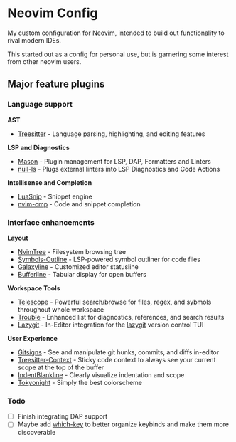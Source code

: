 # Neovim Config

My custom configuration for [Neovim](https://github.com/neovim/neovim), intended to build out functionality to rival modern IDEs.

This started out as a config for personal use, but is garnering some interest from other neovim users.

## Major feature plugins

### Language support

**AST**
- [Treesitter](https://github.com/nvim-treesitter/nvim-treesitter) - Language parsing, highlighting, and editing features

**LSP and Diagnostics**
- [Mason](https://github.com/williamboman/mason.nvim) - Plugin management for LSP, DAP, Formatters and Linters
- [null-ls](https://github.com/jose-elias-alvarez/null-ls.nvim) - Plugs external linters into LSP Diagnostics and Code Actions

**Intellisense and Completion**
- [LuaSnip](https://github.com/L3MON4D3/LuaSnip) - Snippet engine
- [nvim-cmp](https://github.com/nvim-cmp/nvim-cmp) - Code and snippet completion

### Interface enhancements

**Layout**
- [NvimTree](https://github.com/kyazdani42/nvim-tree.lua) - Filesystem browsing tree
- [Symbols-Outline](https://github.com/simrat39/symbols-outline.nvim) - LSP-powered symbol outliner for code files
- [Galaxyline](https://github.com/glepnir/galaxyline.nvim) - Customized editor statusline
- [Bufferline](https://github.com/akinsho/bufferline.nvim) - Tabular display for open buffers

**Workspace Tools**
- [Telescope](https://github.com/nvim-telescope/telescope.nvim) - Powerful search/browse for files, regex, and sybmols throughout whole workspace
- [Trouble](https://github.com/folke/trouble.nvim) - Enhanced list for diagnostics, references, and search results
- [Lazygit](https://github.com/kdheepak/lazygit.nvim) - In-Editor integration for the [lazygit](https://github.com/jesseduffield/lazygit) version control TUI

**User Experience**
- [Gitsigns](https://github.com/lewis6991/gitsigns.nvim) - See and manipulate git hunks, commits, and diffs in-editor
- [Treesitter-Context](https://github.com/nvim-treesitter/nvim-treesitter-context) - Sticky code context to always see your current scope at the top of the buffer
- [IndentBlankline](https://github.com/lukas-reineke/indent-blankline.nvim) - Clearly visualize indentation and scope
- [Tokyonight](https://github.com/folke/tokyonight.nvim) - Simply the best colorscheme

### Todo
- [ ] Finish integrating DAP support
- [ ] Maybe add [which-key](https://github.com/folke/which-key.nvim) to better organize keybinds and make them more discoverable
